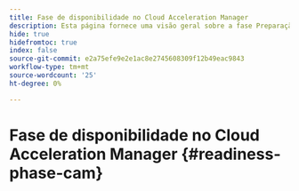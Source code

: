 ```yaml
---
title: Fase de disponibilidade no Cloud Acceleration Manager
description: Esta página fornece uma visão geral sobre a fase Preparação no Cloud Acceleration Manager.
hide: true
hidefromtoc: true
index: false
source-git-commit: e2a75efe9e2e1ac8e2745608309f12b49eac9843
workflow-type: tm+mt
source-wordcount: '25'
ht-degree: 0%

---
```



# Fase de disponibilidade no Cloud Acceleration Manager {#readiness-phase-cam}
